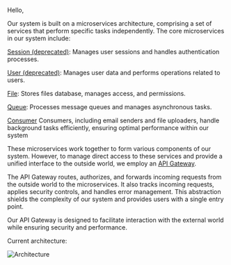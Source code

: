Hello,

Our system is built on a microservices architecture, comprising a set of services that perform specific tasks independently. The core microservices in our system include:

[Session (deprecated)](https://github.com/vscripts-online/session-ms): Manages user sessions and handles authentication processes.

[User (deprecated)](https://github.com/vscripts-online/user-ms): Manages user data and performs operations related to users.

[File](https://github.com/vscripts-online/file-ms): Stores files database, manages access, and permissions.

[Queue](https://github.com/vscripts-online/queue-ms): Processes message queues and manages asynchronous tasks.

[Consumer](https://github.com/vscripts-online/consumer) Consumers, including email senders and file uploaders, handle background tasks efficiently, ensuring optimal performance within our system

These microservices work together to form various components of our system. However, to manage direct access to these services and provide a unified interface to the outside world, we employ an [API Gateway](https://github.com/vscripts-online/api-gateway).

The API Gateway routes, authorizes, and forwards incoming requests from the outside world to the microservices. It also tracks incoming requests, applies security controls, and handles error management. This abstraction shields the complexity of our system and provides users with a single entry point.

Our API Gateway is designed to facilitate interaction with the external world while ensuring security and performance.

Current architecture:

![Architecture](https://sketchboard.me/JEqhQm2ngNq# "Architecture")
